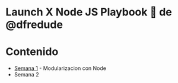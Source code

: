 # Launch X Node JS Playbook 🚀 de @dfredude

# Contenido

- [Semana 1]() - Modularizacion con Node
- Semana 2
